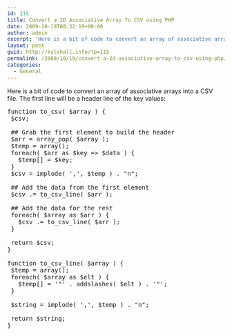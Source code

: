 ```yaml
---
id: 115
title: Convert a 2D Associative Array To CSV using PHP
date: 2009-10-19T08:32:19+00:00
author: admin
excerpt: 'Here is a bit of code to convert an array of associative arrays into a CSV file. The first line will be a header line of the key values:'
layout: post
guid: http://kylehall.info/?p=115
permalink: /2009/10/19/convert-a-2d-associative-array-to-csv-using-php/
categories:
  - General
---
```

Here is a bit of code to convert an array of associative arrays into a CSV file. The first line will be a header line of the key values:<!--more-->

<pre>function to_csv( $array ) {
 $csv;

 ## Grab the first element to build the header
 $arr = array_pop( $array );
 $temp = array();
 foreach( $arr as $key =&gt; $data ) {
   $temp[] = $key;
 }
 $csv = implode( ',', $temp ) . "n";

 ## Add the data from the first element
 $csv .= to_csv_line( $arr );

 ## Add the data for the rest
 foreach( $array as $arr ) {   
   $csv .= to_csv_line( $arr );
 }

 return $csv;
}

function to_csv_line( $array ) {
 $temp = array();
 foreach( $array as $elt ) {
   $temp[] = '"' . addslashes( $elt ) . '"';
 }

 $string = implode( ',', $temp ) . "n";

 return $string;
}</pre>